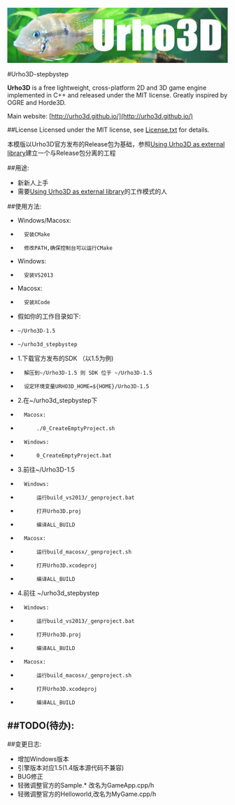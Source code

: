 ![Urho3D logo](https://raw.githubusercontent.com/urho3d/Urho3D/master/bin/Data/Textures/LogoLarge.png)

#Urho3D-stepbystep


**Urho3D** is a free lightweight, cross-platform 2D and 3D game engine implemented in C++ and released under the MIT license. Greatly inspired by OGRE and Horde3D.

Main website: [http://urho3d.github.io/](http://urho3d.github.io/)

##License
Licensed under the MIT license, see [License.txt](https://github.com/urho3d/Urho3D/blob/master/License.txt) for details.

本模版以Urho3D官方发布的Release包为基础，参照[Using Urho3D as external library](http://urho3d.github.io/documentation/1.5/_using_library.html)建立一个与Release包分离的工程

##用途:
-   新新人上手
-   需要[Using Urho3D as external library](http://urho3d.github.io/documentation/1.5/_using_library.html)的工作模式的人

##使用方法:
-   Windows/Macosx: 
- 		安装CMake
- 		修改PATH,确保控制台可以运行CMake
- 	Windows:
- 		安装VS2013
- 	Macosx:
- 		安装XCode
-   假如你的工作目录如下:
-     ~/Urho3D-1.5
-     ~/urho3d_stepbystep
-   1.下载官方发布的SDK （以1.5为例)
-       解压到~/Urho3D-1.5 则 SDK 位于 ~/Urho3D-1.5
-       设定环境变量URHO3D_HOME=${HOME}/Urho3D-1.5
-   2.在~/urho3d_stepbystep下
-       Macosx: 
- 			./0_CreateEmptyProject.sh
- 		Windows:
- 			0_CreateEmptyProject.bat
-   3.前往~/Urho3D-1.5
- 		Windows:
- 			运行build_vs2013/_genproject.bat
- 			打开Urho3D.proj
- 			编译ALL_BUILD
- 		Macosx:
- 			运行build_macosx/_genproject.sh
- 			打开Urho3D.xcodeproj
- 			编译ALL_BUILD
-   4.前往 ~/urho3d_stepbystep
- 		Windows:
- 			运行build_vs2013/_genproject.bat
- 			打开Urho3D.proj
- 			编译ALL_BUILD
- 		Macosx:
- 			运行build_macosx/_genproject.sh
- 			打开Urho3D.xcodeproj
- 			编译ALL_BUILD
##TODO(待办):
- 
##变更日志:
-   增加Windows版本
-   引擎版本对应1.5(1.4版本源代码不兼容)
-   BUG修正
-   轻微调整官方的Sample.* 改名为GameApp.cpp/h
-   轻微调整官方的Helloworld,改名为MyGame.cpp/h

